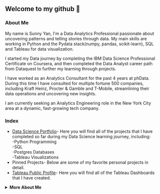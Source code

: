 ## Welcome to my github 👋 

### About Me

My name is Sunny Yan, I'm a Data Analytics Professional passionate about uncovering patterns and telling stories through data. My main skills are working in Python and the Pydata stack(numpy, pandas, scikit-learn), SQL and Tableau for data visualization.

I started my Data journey by completing the IBM Data Science Professional Certificate on Coursera, and then completed the Data Analyst career path from Dataquest to further my learning through projects.

I have worked as an Analytics Consultant for the past 4 years at phData. During this time I have consulted for multiple fortune 500 companies, including Kraft Heinz, Procter & Gamble and T-Mobile, streamlining their data operations and uncovering new insights.

I am currently seeking an Analytics Engineering role in the New York City area at a dynamic, fast-growing tech company.

<!-- <summary><strong>Index</strong></summary> -->
### Index

- [Data Science Portfolio](https://github.com/sunnyyan97/Data-Science-Portfolio)- Here you will find all of the projects that I have completed so far during my Data Science learning journey, including:  
    -Python Programming  
    -SQL   
    -Postgres Databases    
    -Tableau Visualizations   
- Pinned Projects- Below are some of my favorite personal projects in detail.
- [Tableau Public Profile](https://public.tableau.com/profile/sunny.yan7263#!/)- Here you will find all of the Tableau Dashboards that I have created.

<details>
    
<summary><strong>More About Me</strong></summary>

- 🔭  I’m currently applying to Analytics Engineering jobs accross all industries. If you are looking for a hardworking team-player, look no further!
- 📫  How to reach me: https://www.linkedin.com/in/sunny-yan-0504a6120/
- 💬  Twitter for Data Visualizations: [@sunnyyan97](https://twitter.com/sunnyyan97)


<!--
**sunnyyan97/sunnyyan97** is a ✨ _special_ ✨ repository because its `README.md` (this file) appears on your GitHub profile.

Here are some ideas to get you started:

- 🔭 I’m currently working on ...
- 🌱 I’m currently learning ...
- 👯 I’m looking to collaborate on ...
- 🤔 I’m looking for help with ...
- 💬 Ask me about ...
- 📫 How to reach me: ...
- 😄 Pronouns: ...
- ⚡ Fun fact: ...
-->
